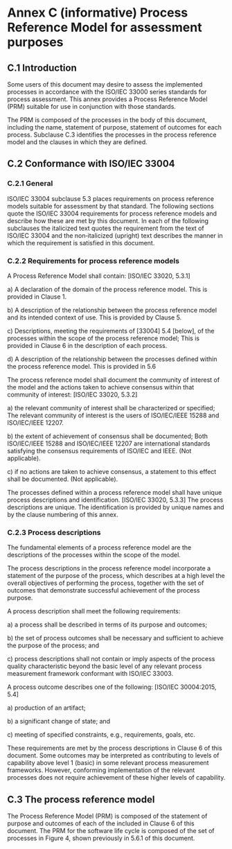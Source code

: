 # Annex C (informative) Process Reference Model for assessment purposes

## C.1 Introduction

Some users of this document may desire to assess the implemented processes in accordance with the ISO/IEC 33000 series standards for process assessment. This annex provides a Process Reference Model (PRM) suitable for use in conjunction with those standards.

The PRM is composed of the processes in the body of this document, including the name, statement of purpose, statement of outcomes for each process. Subclause C.3 identifies the processes in the process reference model and the clauses in which they are defined.

## C.2 Conformance with ISO/IEC 33004

### C.2.1 General

ISO/IEC 33004 subclause 5.3 places requirements on process reference models suitable for assessment by that standard. The following sections quote the ISO/IEC 33004 requirements for process reference models and describe how these are met by this document. In each of the following subclauses the italicized text quotes the requirement from the text of ISO/IEC 33004 and the non‐italicized (upright) text describes the manner in which the requirement is satisfied in this document.

### C.2.2 Requirements for process reference models
A Process Reference Model shall contain: [ISO/IEC 33020, 5.3.1]

a) A declaration of the domain of the process reference model. This is provided in Clause 1.

b) A description of the relationship between the process reference model and its intended context of use. This is provided by Clause 5.

c) Descriptions, meeting the requirements of [33004] 5.4 [below], of the processes within the scope of the process reference model; This is provided in Clause 6 in the description of each process.

d) A description of the relationship between the processes defined within the process reference model. This is provided in 5.6

The process reference model shall document the community of interest of the model and the actions taken to
achieve consensus within that community of interest: [ISO/IEC 33020, 5.3.2]

a) the relevant community of interest shall be characterized or specified; The relevant community of interest is the users of ISO/IEC/IEEE 15288 and ISO/IEC/IEEE 12207.

b) the extent of achievement of consensus shall be documented; Both ISO/IEC/IEEE 15288 and ISO/IEC/IEEE 12207 are international standards satisfying the consensus requirements of ISO/IEC and IEEE. (Not applicable).

c) if no actions are taken to achieve consensus, a statement to this effect shall be documented. (Not applicable).

The processes defined within a process reference model shall have unique process descriptions and identification. [ISO/IEC 33020, 5.3.3] The process descriptions are unique. The identification is provided by unique names and by the clause numbering of this annex.

### C.2.3 Process descriptions

The fundamental elements of a process reference model are the descriptions of the processes within the scope of the model.

The process descriptions in the process reference model incorporate a statement of the purpose of the process, which describes at a high level the overall objectives of performing the process, together with the set of outcomes that demonstrate successful achievement of the process purpose.

A process description shall meet the following requirements:

a) a process shall be described in terms of its purpose and outcomes;

b) the set of process outcomes shall be necessary and sufficient to achieve the purpose of the process; and

c) process descriptions shall not contain or imply aspects of the process quality characteristic beyond the basic level of any relevant process measurement framework conformant with ISO/IEC 33003.

A process outcome describes one of the following: [ISO/IEC 30004:2015, 5.4]

a) production of an artifact;

b) a significant change of state; and

c) meeting of specified constraints, e.g., requirements, goals, etc.

These requirements are met by the process descriptions in Clause 6 of this document. Some outcomes may be interpreted as contributing to levels of capability above level 1 (basic) in some relevant process measurement frameworks. However, conforming implementation of the relevant processes does not require achievement of these higher levels of capability.

## C.3 The process reference model

The Process Reference Model (PRM) is composed of the statement of purpose and outcomes of each of the
included in Clause 6 of this document. The PRM for the software life cycle is composed of the set of
processes in Figure 4, shown previously in 5.6.1 of this document.
